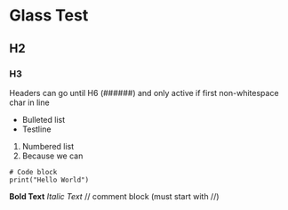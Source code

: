 # Glass Test
## H2

### H3

Headers can go until H6 (######) and only active if first non-whitespace char in line

- Bulleted list
- Testline

1. Numbered list
2. Because we can

```
# Code block
print("Hello World")
```

**Bold Text**
*Italic Text*
// comment block (must start with //)
